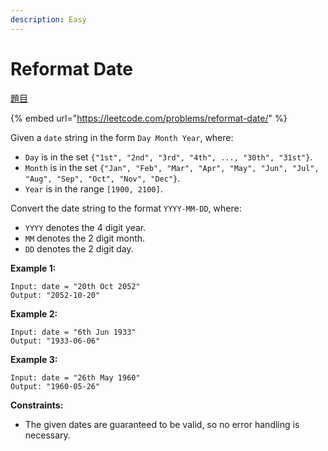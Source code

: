 ```yaml
---
description: Easy
---
```


# Reformat Date

[題目](https://leetcode.com/problems/reformat-date/)

{% embed url="https://leetcode.com/problems/reformat-date/" %}

Given a `date` string in the form `Day Month Year`, where:

* `Day` is in the set `{"1st", "2nd", "3rd", "4th", ..., "30th", "31st"}`.
* `Month` is in the set `{"Jan", "Feb", "Mar", "Apr", "May", "Jun", "Jul", "Aug", "Sep", "Oct", "Nov", "Dec"}`.
* `Year` is in the range `[1900, 2100]`.

Convert the date string to the format `YYYY-MM-DD`, where:

* `YYYY` denotes the 4 digit year.
* `MM` denotes the 2 digit month.
* `DD` denotes the 2 digit day.

**Example 1:**

```text
Input: date = "20th Oct 2052"
Output: "2052-10-20"
```

**Example 2:**

```text
Input: date = "6th Jun 1933"
Output: "1933-06-06"
```

**Example 3:**

```text
Input: date = "26th May 1960"
Output: "1960-05-26"
```

**Constraints:**

* The given dates are guaranteed to be valid, so no error handling is necessary.

